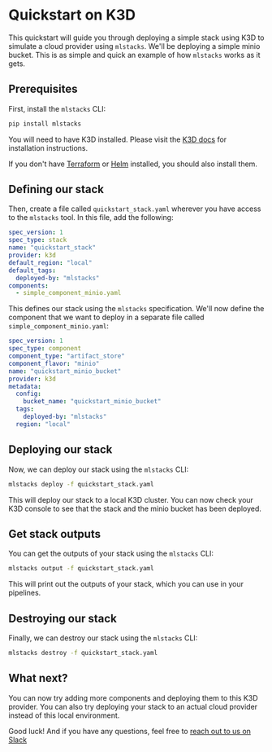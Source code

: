# Quickstart on K3D

This quickstart will guide you through deploying a simple stack using K3D to
simulate a cloud provider using `mlstacks`. We'll be deploying a simple minio
bucket. This is as simple and quick an example of how `mlstacks` works as it
gets.

## Prerequisites

First, install the `mlstacks` CLI:

```bash
pip install mlstacks
```

You will need to have K3D installed. Please visit the
[K3D docs](https://k3d.io/) for installation instructions.

If you don't have
[Terraform](https://learn.hashicorp.com/tutorials/terraform/install-cli#install-terraform)
or [Helm](https://helm.sh/docs/intro/install/#from-script) installed, you should
also install them.

## Defining our stack

Then, create a file called `quickstart_stack.yaml` wherever you have access to
the `mlstacks` tool. In this file, add the following:

```yaml
spec_version: 1
spec_type: stack
name: "quickstart_stack"
provider: k3d
default_region: "local"
default_tags:
  deployed-by: "mlstacks"
components:
  - simple_component_minio.yaml
```

This defines our stack using the `mlstacks` specification. We'll now define the
component that we want to deploy in a separate file called
`simple_component_minio.yaml`:

```yaml
spec_version: 1
spec_type: component
component_type: "artifact_store"
component_flavor: "minio"
name: "quickstart_minio_bucket"
provider: k3d
metadata:
  config:
    bucket_name: "quickstart_minio_bucket"
  tags:
    deployed-by: "mlstacks"
  region: "local"
```

## Deploying our stack

Now, we can deploy our stack using the `mlstacks` CLI:

```bash
mlstacks deploy -f quickstart_stack.yaml
```

This will deploy our stack to a local K3D cluster. You can now check your K3D
console to see that the stack and the minio bucket has been deployed.

## Get stack outputs

You can get the outputs of your stack using the `mlstacks` CLI:

```bash
mlstacks output -f quickstart_stack.yaml
```

This will print out the outputs of your stack, which you can use in your
pipelines.

## Destroying our stack

Finally, we can destroy our stack using the `mlstacks` CLI:

```bash
mlstacks destroy -f quickstart_stack.yaml
```

## What next?

You can now try adding more components and deploying them to this K3D provider.
You can also try deploying your stack to an actual cloud provider instead of
this local environment.

Good luck! And if you have any questions, feel free to
[reach out to us on Slack](https://www.zenml.io/slack-invite)

